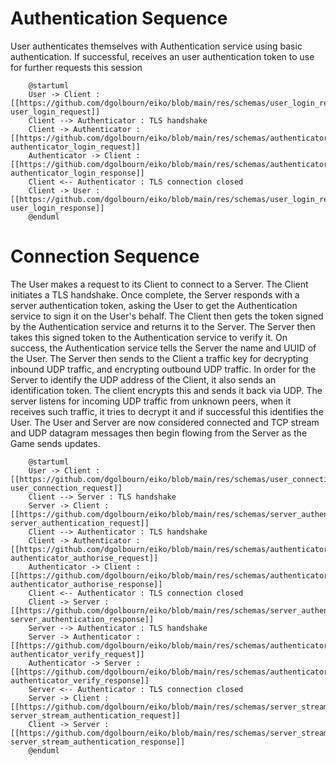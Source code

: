 # Authentication Sequence

User authenticates themselves with Authentication service using basic authentication. If successful, receives an user authentication token to use for further requests this session

```{plantuml}
    @startuml
    User -> Client : [[https://github.com/dgolbourn/eiko/blob/main/res/schemas/user_login_request.json user_login_request]]
    Client --> Authenticator : TLS handshake
    Client -> Authenticator : [[https://github.com/dgolbourn/eiko/blob/main/res/schemas/authenticator_login_request.json authenticator_login_request]]
    Authenticator -> Client : [[https://github.com/dgolbourn/eiko/blob/main/res/schemas/authenticator_login_response.json authenticator_login_response]]
    Client <-- Authenticator : TLS connection closed
    Client -> User : [[https://github.com/dgolbourn/eiko/blob/main/res/schemas/user_login_response.json user_login_response]]
    @enduml
```

# Connection Sequence

The User makes a request to its Client to connect to a Server. The Client initiates a TLS handshake. Once complete, the Server responds with a server authentication token, asking the User to get the Authentication service to sign it on the User's behalf. The Client then gets the token signed by the Authentication service and returns it to the Server. The Server then takes this signed token to the Authentication service to verify it. On success, the Authentication service tells the Server the name and UUID of the User. The Server then sends to the Client a traffic key for decrypting inbound UDP traffic, and encrypting outbound UDP traffic. In order for the Server to identify the UDP address of the Client, it also sends an identification token. The client encrypts this and sends it back via UDP. The server listens for incoming UDP traffic from unknown peers, when it receives such traffic, it tries to decrypt it and if successful this identifies the User. The User and Server are now considered connected and TCP stream and UDP datagram messages then begin flowing from the Server as the Game sends updates.

```{plantuml}
    @startuml
    User -> Client : [[https://github.com/dgolbourn/eiko/blob/main/res/schemas/user_connection_request.json user_connection_request]]
    Client --> Server : TLS handshake
    Server -> Client : [[https://github.com/dgolbourn/eiko/blob/main/res/schemas/server_authentication_request.json server_authentication_request]]
    Client --> Authenticator : TLS handshake
    Client -> Authenticator : [[https://github.com/dgolbourn/eiko/blob/main/res/schemas/authenticator_authorise_request.json authenticator_authorise_request]]
    Authenticator -> Client : [[https://github.com/dgolbourn/eiko/blob/main/res/schemas/authenticator_authorise_response.json authenticator_authorise_response]]
    Client <-- Authenticator : TLS connection closed
    Client -> Server : [[https://github.com/dgolbourn/eiko/blob/main/res/schemas/server_authentication_response.json server_authentication_response]]
    Server --> Authenticator : TLS handshake  
    Server -> Authenticator : [[https://github.com/dgolbourn/eiko/blob/main/res/schemas/authenticator_verify_request.json authenticator_verify_request]]
    Authenticator -> Server : [[https://github.com/dgolbourn/eiko/blob/main/res/schemas/authenticator_verify_response.json authenticator_verify_response]]    
    Server <-- Authenticator : TLS connection closed
    Server -> Client : [[https://github.com/dgolbourn/eiko/blob/main/res/schemas/server_stream_authentication_request.json server_stream_authentication_request]]
    Client -> Server : [[https://github.com/dgolbourn/eiko/blob/main/res/schemas/server_stream_authentication_response.json server_stream_authentication_response]]
    @enduml
```
